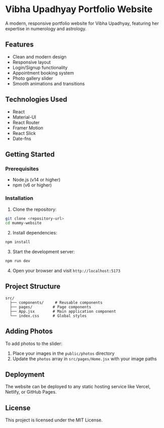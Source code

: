 # Vibha Upadhyay Portfolio Website

A modern, responsive portfolio website for Vibha Upadhyay, featuring her expertise in numerology and astrology.

## Features

- Clean and modern design
- Responsive layout
- Login/Signup functionality
- Appointment booking system
- Photo gallery slider
- Smooth animations and transitions

## Technologies Used

- React
- Material-UI
- React Router
- Framer Motion
- React Slick
- Date-fns

## Getting Started

### Prerequisites

- Node.js (v14 or higher)
- npm (v6 or higher)

### Installation

1. Clone the repository:
```bash
git clone <repository-url>
cd mummy-website
```

2. Install dependencies:
```bash
npm install
```

3. Start the development server:
```bash
npm run dev
```

4. Open your browser and visit `http://localhost:5173`

## Project Structure

```
src/
  ├── components/     # Reusable components
  ├── pages/         # Page components
  ├── App.jsx        # Main application component
  └── index.css      # Global styles
```

## Adding Photos

To add photos to the slider:
1. Place your images in the `public/photos` directory
2. Update the `photos` array in `src/pages/Home.jsx` with your image paths

## Deployment

The website can be deployed to any static hosting service like Vercel, Netlify, or GitHub Pages.

## License

This project is licensed under the MIT License.
